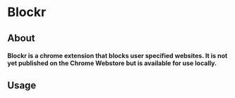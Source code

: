 # Blockr

## About
#### Blockr is a chrome extension that blocks user specified websites. It is not yet published on the Chrome Webstore but is available for use locally. 

## Usage


